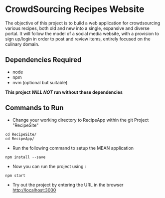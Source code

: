 # CrowdSourcing Recipes Website

The objective of this project is to build a web application for crowdsourcing various recipes, both old and new into a single, expansive and diverse portal. It will follow the model of a social media website, with a provision to sign up/login in order to post and review items, entirely focused on the culinary domain.


## Dependencies Required
* node 
* npm
* nvm (optional but suitable)

**This project _WILL NOT_ run without these dependencies**
## Commands to Run
 * Change your working directory to RecipeApp within the git Project "RecipeSite"
 ```
 cd RecipeSite/
 cd RecipeApp/
 ```
 * Run the following command to setup the MEAN application
 ```
 npm install --save
````
* Now you can run the project using :
```
npm start

```
* Try out the project by entering the URL in the browser [http://localhost:3000](http://localhost:3000)
